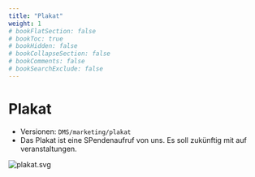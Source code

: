 ```yaml
---
title: "Plakat"
weight: 1
# bookFlatSection: false
# bookToc: true
# bookHidden: false
# bookCollapseSection: false
# bookComments: false
# bookSearchExclude: false
---
```


# Plakat

- Versionen: `DMS/marketing/plakat`
- Das Plakat ist eine SPendenaufruf von uns. Es soll zukünftig mit auf veranstaltungen.

![plakat.svg](/images/marketing/plakat/plakat_004.svg)